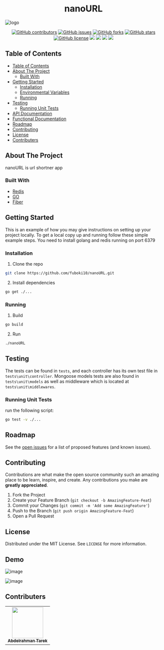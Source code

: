 
<h1 align="center"> nanoURL </h1>

<img src="logo.png" alt="logo"/>

<div align="center">
  
  [![GitHub contributors](https://img.shields.io/github/contributors/fuboki10/nanoURL)](https://github.com/fuboki10/nanoURL/contributors)
  [![GitHub issues](https://img.shields.io/github/issues/fuboki10/nanoURL)](https://github.com/fuboki10/nanoURL/issues)
  [![GitHub forks](https://img.shields.io/github/forks/fuboki10/nanoURL)](https://github.com/fuboki10/nanoURL/network)
  [![GitHub stars](https://img.shields.io/github/stars/fuboki10/nanoURL)](https://github.com/fuboki10/nanoURL/stargazers)
  [![GitHub license](https://img.shields.io/github/license/fuboki10/nanoURL)](https://github.com/fuboki10/nanoURL/blob/main/LICENSE)
  <img src="https://img.shields.io/github/languages/count/fuboki10/nanoURL" />
  <img src="https://img.shields.io/github/languages/top/fuboki10/nanoURL" />
  <img src="https://img.shields.io/github/languages/code-size/fuboki10/nanoURL" />
  <img src="https://img.shields.io/github/issues-pr-raw/fuboki10/nanoURL" />

</div>

## Table of Contents

- [Table of Contents](#table-of-contents)
- [About The Project](#about-the-project)
  - [Built With](#built-with)
- [Getting Started](#getting-started)
  - [Installation](#installation)
  - [Environmental Variables](#environmental-variables)
  - [Running](#running)
- [Testing](#testing)
  - [Running Unit Tests](#running-unit-tests)
- [API Documentation](#api-documentation)
- [Functional Documentation](#functional-documentation)
- [Roadmap](#roadmap)
- [Contributing](#contributing)
- [License](#license)
- [Contributers](#contributers)



## About The Project

nanoURL is url shortner app


### Built With

- [Redis](https://redis.io/)
- [GO](https://golang.org/)
- [Fiber](https://gofiber.io/)

<!-- GETTING STARTED -->

## Getting Started

This is an example of how you may give instructions on setting up your project locally.
To get a local copy up and running follow these simple example steps.
You need to install golang and redis running on port 6379

### Installation

1. Clone the repo

```sh
git clone https://github.com/fuboki10/nanoURL.git
```

2. Install dependencies

```sh
go get ./...
```
 
### Running

1. Build

```sh
go build
```

2. Run
```sh
./nanoURL
```


<!-- TESTING -->

## Testing
The tests can be found in ````tests````, and each controller has its own test file in ````tests\unit\controller````. Mongoose models tests are also found in ````tests\unit\models```` as well as middleware which is located at ````tests\unit\middlewares````.

### Running Unit Tests

run the following script:
```sh
go test -v ./...
```
## Roadmap

See the [open issues](https://github.com/fuboki10/nanoURL/issues) for a list of proposed features (and known issues).

<!-- CONTRIBUTING -->

## Contributing

Contributions are what make the open source community such an amazing place to be learn, inspire, and create. Any contributions you make are **greatly appreciated**.

1. Fork the Project
2. Create your Feature Branch (`git checkout -b AmazingFeature-Feat`)
3. Commit your Changes (`git commit -m 'Add some AmazingFeature'`)
4. Push to the Branch (`git push origin AmazingFeature-Feat`)
5. Open a Pull Request

<!-- LICENSE -->

## License

Distributed under the MIT License. See `LICENSE` for more information.

## Demo

![image](https://user-images.githubusercontent.com/35429211/135696612-79c66454-3292-4950-8fc7-cd7f2e3743b1.png)

![image](https://user-images.githubusercontent.com/35429211/135696624-4a6bf4e6-d942-4883-bc9c-43151d79b43f.png)

<!-- Contributers -->

## Contributers

<table>
  <tr>
    <td align="center"><a href="https://github.com/fuboki10"><img src="https://avatars.githubusercontent.com/u/35429211?s=460&v=4" width="100px;" alt=""/><br /><sub><b>Abdelrahman Tarek</b></sub></a><br /></td>
  </tr>
 </table>
